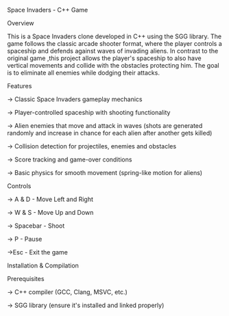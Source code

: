 Space Invaders - C++ Game

Overview

This is a Space Invaders clone developed in C++ using the SGG library. The game follows the classic arcade shooter format, where the player controls a spaceship and defends against waves of invading aliens.
In contrast to the original game ,this project allows the player's spaceship to also have vertical movements and collide with the obstacles protecting him. The goal is to eliminate all enemies while dodging their attacks.

Features

  -> Classic Space Invaders gameplay mechanics

  -> Player-controlled spaceship with shooting functionality 

  -> Alien enemies that move and attack in waves (shots are generated randomly and increase in chance for each alien after another gets killed)

  -> Collision detection for projectiles, enemies and obstacles

  -> Score tracking and game-over conditions

  -> Basic physics for smooth movement (spring-like motion for aliens)

Controls

  -> A & D - Move Left and Right

  -> W & S - Move Up and Down

  -> Spacebar - Shoot

  -> P - Pause

  ->Esc - Exit the game

Installation & Compilation

Prerequisites

  -> C++ compiler (GCC, Clang, MSVC, etc.)

  -> SGG library (ensure it's installed and linked properly)
